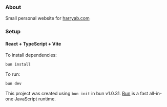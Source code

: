 ### About

Small personal website for [harryab.com](https://harryab.com)

### Setup

#### React + TypeScript + Vite

To install dependencies:

```bash
bun install
```

To run:

```bash
bun dev
```

This project was created using `bun init` in bun v1.0.31. [Bun](https://bun.sh) is a fast all-in-one JavaScript runtime.
